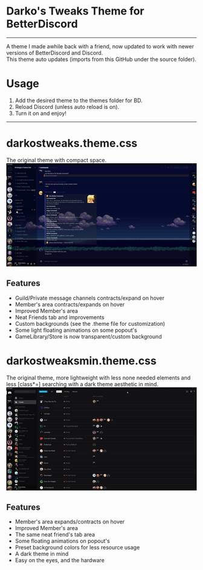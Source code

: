 # Darko's Tweaks Theme for BetterDiscord
***
A theme I made awhile back with a friend, now updated to work with newer versions of BetterDiscord and Discord.  
This theme auto updates (imports from this GitHub under the source folder).

# Usage
1) Add the desired theme to the themes folder for BD.
2) Reload Discord (unless auto reload is on).
3) Turn it on and enjoy!
***
# darkostweaks.theme.css
The original theme with compact space.  
![Normal Theme Image](_images/normaltheme.gif?raw=true "Title")  
## Features
* Guild/Private message channels contracts/expand on hover
* Member's area contracts/expands on hover
* Improved Member's area
* Neat Friends tab and improvements
* Custom backgrounds (see the .theme file for customization)
* Some light floating animations on some popout's
* GameLibrary/Store is now transparent/custom background

# darkostweaksmin.theme.css
The original theme, more lightweight with less none needed elements and less [class*=] searching with a dark theme aesthetic in mind.  
![Min Theme Image](_images/mintheme.gif?raw=true "Title")  
## Features
* Member's area expands/contracts on hover
* Improved Member's area
* The same neat friend's tab area
* Some floating animations on popout's
* Preset background colors for less resource usage
* A dark theme in mind
* Easy on the eyes, and the hardware
